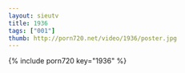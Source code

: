 ```yaml
--- 
layout: sieutv
title: 1936
tags: ["001"]
thumb: http://porn720.net/video/1936/poster.jpg
---
```

{% include porn720 key="1936" %} 
